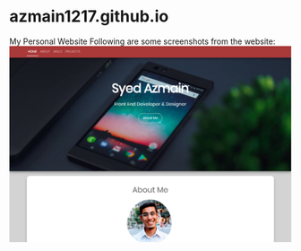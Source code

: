 # azmain1217.github.io
My Personal Website
Following are some screenshots from the website:
![](/images/page1.PNG)
